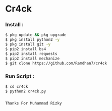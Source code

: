 # Cr4ck

### Install :
````bash
$ pkg update && pkg upgrade 
$ pkg install python2 -y 
$ pkg install git -y
$ pip2 install bs4
$ pip2 install requests 
$ pip2 install mechanize 
$ git clone https://github.com/Ramdhan7/cr4ck
````
### Run Script :
````bash
$ cd cr4ck
$ python2 cr4ck.py
````
### 
````bash
Thanks For Muhammad Rizky
````
